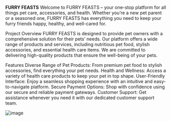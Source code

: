 **FURRY FEASTS**
Welcome to FURRY FEASTS – your one-stop platform for all things pet care, accessories, and health. Whether you’re a new pet parent or a seasoned one, FURRY FEASTS has everything you need to keep your furry friends happy, healthy, and well-cared for.

Project Overview
FURRY FEASTS is designed to provide pet owners with a comprehensive solution for their pets’ needs. Our platform offers a wide range of products and services, including nutritious pet food, stylish accessories, and essential health care items. We are committed to delivering high-quality products that ensure the well-being of your pets.

Features
Diverse Range of Pet Products: From premium pet food to stylish accessories, find everything your pet needs.
Health and Wellness: Access a variety of health care products to keep your pet in top shape.
User-Friendly Interface: Enjoy a seamless shopping experience with an intuitive and easy-to-navigate platform.
Secure Payment Options: Shop with confidence using our secure and reliable payment gateways.
Customer Support: Get assistance whenever you need it with our dedicated customer support team.


![image](https://github.com/user-attachments/assets/1c77f4b8-85f1-4f0d-96de-18f53c4c9241)
